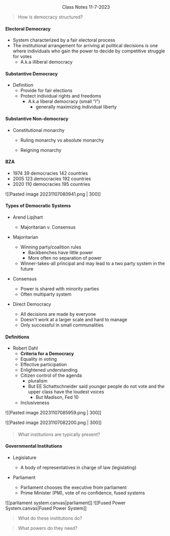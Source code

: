 <center>Class Notes 11-7-2023</center>


> How is democracy structured?

#### Electoral Democracy

- System characterized by a fair electoral process
- The institutional arrangement for arriving at political decisions is one where individuals who gain the power to decide by competitive struggle for votes 
	- A.k.a illiberal democracy

#### Substantive Democracy

- Definition
	- Provide for fair elections
	- Protect individual rights and freedoms
		- A.k.a liberal democracy (small "l")
			- generally maximizing individual liberty

#### Substantive Non-democracy

- Constitutional monarchy
	- Ruling monarchy vs absolute monarchy

	- Reigning monarchy


#### BZA

- 1974 39 democracies 142 countries
- 2005 123 democracies 192 countries
- 2020 110 democracies 195 countries

![[Pasted image 20231107080941.png | 300]]

#### Types of Democratic Systems

- Arend Lipjhart
	- Majoritarian v. Consensus

- Majoritarian
	- Winning party/coalition rules
		- Backbenches have little power
		- More often no separation of power
	- Winner-takes-all principal and may lead to a two party system in the future

- Consensus
	- Power is shared with minority parties
	- Often multiparty system

- Direct Democracy
	- All decisions are made by everyone
	- Doesn't work at a larger scale and hard to manage
	- Only successful in small communalities


#### Definitions

- Robert Dahl
	- **Criteria for a Democracy**
	- Equality in voting
	- Effective participation
	- Enlightened understanding
	- Citizen control of the agenda
		- pluralism
		- But EE Schattschneider said younger people do not vote and the upper class have the loudest voices
			- But Madison, Fed 10
	- Inclusiveness

![[Pasted image 20231107085959.png | 300]]

![[Pasted image 20231107082200.png | 300]]
#### 

>What institutions are typically present?

#### Governmental Institutions

- Legislature
	- A body of representatives in charge of law (legislating)

- Parliament
	- Parliament chooses the executive from parliament
	- Prime Minister (PM), vote of no confidence, fused systems


![[parliament system.canvas|parliament]]
![[Fused Power System.canvas|Fused Power System]]


>What do these institutions do?

 
 >What powers do they need?


